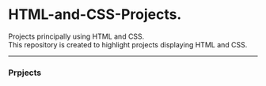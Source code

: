 # HTML-and-CSS-Projects.
Projects principally using HTML and CSS. <br>
This repository is created to highlight projects displaying HTML and CSS.

-----------------------------------------------------------------------------

<h3> Prpjects </h3>
